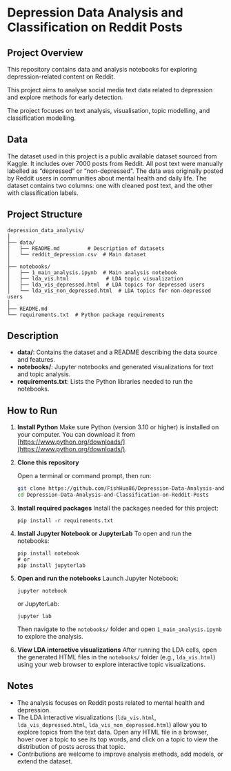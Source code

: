 # Depression Data Analysis and Classification on Reddit Posts

## Project Overview

This repository contains data and analysis notebooks for exploring depression-related content on Reddit. 

This project aims to analyse social media text data related to depression and explore methods for early detection.

The project focuses on text analysis, visualisation, topic modelling, and classification modelling.

## Data

The dataset used in this project is a public available dataset sourced from Kaggle. It includes over 7000 posts from Reddit. All post text were manually labelled as “depressed” or “non-depressed”. The data was originally posted by Reddit users in communities about mental health and daily life. The dataset contains two columns: one with cleaned post text, and the other with classification labels.

## Project Structure

```
depression_data_analysis/
│
├── data/
│   ├── README.md         # Description of datasets
│   └── reddit_depression.csv  # Main dataset
│
├── notebooks/
│   ├── 1_main_analysis.ipynb  # Main analysis notebook
│   ├── lda_vis.html            # LDA topic visualization
│   ├── lda_vis_depressed.html  # LDA topics for depressed users
│   └── lda_vis_non_depressed.html  # LDA topics for non-depressed users
│
├── README.md
└── requirements.txt  # Python package requirements
```

## Description

- **data/**: Contains the dataset and a README describing the data source and features.
- **notebooks/**: Jupyter notebooks and generated visualizations for text and topic analysis.
- **requirements.txt**: Lists the Python libraries needed to run the notebooks.

## How to Run

1. **Install Python**
   Make sure Python (version 3.10 or higher) is installed on your computer. You can download it from [https://www.python.org/downloads/](https://www.python.org/downloads/).

2. **Clone this repository**  
   
   Open a terminal or command prompt, then run:
   
   ```bash
   git clone https://github.com/FishHua86/Depression-Data-Analysis-and-Classification-on-Reddit-Posts.git
   cd Depression-Data-Analysis-and-Classification-on-Reddit-Posts
   
1. **Install required packages**
    Install the packages needed for this project:

   ```
   pip install -r requirements.txt
   ```

2. **Install Jupyter Notebook or JupyterLab**
    To open and run the notebooks:

   ```
   pip install notebook
   # or
   pip install jupyterlab
   ```

3. **Open and run the notebooks**
    Launch Jupyter Notebook:

   ```
   jupyter notebook
   ```

   or JupyterLab:

   ```
   jupyter lab
   ```

   Then navigate to the `notebooks/` folder and open `1_main_analysis.ipynb` to explore the analysis.

4. **View LDA interactive visualizations**
    After running the LDA cells, open the generated HTML files in the `notebooks/` folder (e.g., `lda_vis.html`) using your web browser to explore interactive topic visualizations.



## Notes

- The analysis focuses on Reddit posts related to mental health and depression.
- The LDA interactive visualizations (`lda_vis.html`, `lda_vis_depressed.html`, `lda_vis_non_depressed.html`) allow you to explore topics from the text data. Open any HTML file in a browser, hover over a topic to see its top words, and click on a topic to view the distribution of posts across that topic.
- Contributions are welcome to improve analysis methods, add models, or extend the dataset.

